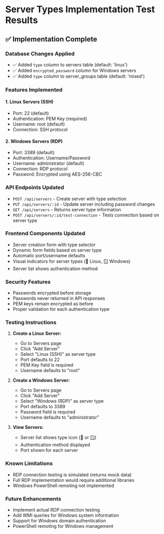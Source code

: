 # Server Types Implementation Test Results

## ✅ Implementation Complete

### Database Changes Applied
- ✅ Added `type` column to servers table (default: 'linux')
- ✅ Added `encrypted_password` column for Windows servers
- ✅ Added `type` column to server_groups table (default: 'mixed')

### Features Implemented

#### 1. **Linux Servers (SSH)**
- Port: 22 (default)
- Authentication: PEM Key (required)
- Username: root (default)
- Connection: SSH protocol

#### 2. **Windows Servers (RDP)**
- Port: 3389 (default)
- Authentication: Username/Password
- Username: administrator (default)
- Connection: RDP protocol
- Password: Encrypted using AES-256-CBC

### API Endpoints Updated
- `POST /api/servers` - Create server with type selection
- `PUT /api/servers/:id` - Update server including password changes
- `GET /api/servers` - Returns server type information
- `POST /api/servers/:id/test-connection` - Tests connection based on server type

### Frontend Components Updated
- Server creation form with type selector
- Dynamic form fields based on server type
- Automatic port/username defaults
- Visual indicators for server types (🐧 Linux, 🪟 Windows)
- Server list shows authentication method

### Security Features
- Passwords encrypted before storage
- Passwords never returned in API responses
- PEM keys remain encrypted as before
- Proper validation for each authentication type

### Testing Instructions

1. **Create a Linux Server:**
   - Go to Servers page
   - Click "Add Server"
   - Select "Linux (SSH)" as server type
   - Port defaults to 22
   - PEM Key field is required
   - Username defaults to "root"

2. **Create a Windows Server:**
   - Go to Servers page
   - Click "Add Server"
   - Select "Windows (RDP)" as server type
   - Port defaults to 3389
   - Password field is required
   - Username defaults to "administrator"

3. **View Servers:**
   - Server list shows type icon (🐧 or 🪟)
   - Authentication method displayed
   - Port shown for each server

### Known Limitations
- RDP connection testing is simulated (returns mock data)
- Full RDP implementation would require additional libraries
- Windows PowerShell remoting not implemented

### Future Enhancements
- Implement actual RDP connection testing
- Add WMI queries for Windows system information
- Support for Windows domain authentication
- PowerShell remoting for Windows management